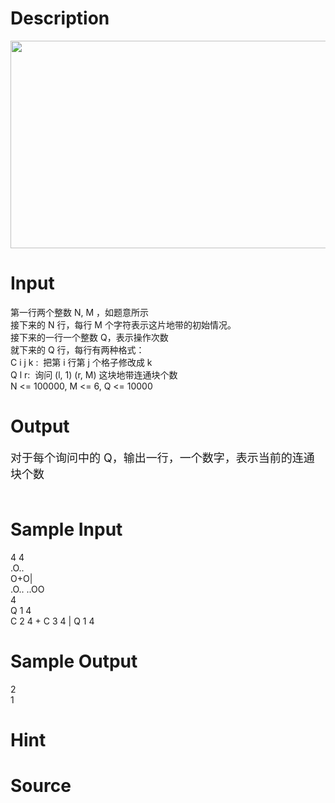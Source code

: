 
# Description

<div class="content"><p><img height="332" alt="" width="773" src="/source/bzoj/3204/img/aHR0cHM6Ly9seWRzeS5jb20vSnVkZ2VPbmxpbmUvdXBsb2FkLzIwMTMwNS8xKDE0KS5qcGc=.jpg"/></p></div>

# Input

<div class="content"><div>第一行两个整数 N, M ，如题意所示  </div>
<div>接下来的 N 行，每行 M 个字符表示这片地带的初始情况。  </div>
<div>接下来的一行一个整数 Q，表示操作次数 </div>
<div>就下来的 Q 行，每行有两种格式： </div>
<div>C i j k :  把第 i 行第 j 个格子修改成 k </div>
<div>Q l r:  询问 (l, 1) (r, M) 这块地带连通块个数 </div>
<div>N &lt;= 100000, M &lt;= 6, Q &lt;= 10000</div></div>

# Output

<div class="content"><p><font size="4">对于每个询问中的 Q，输出一行，一个数字，表示当前的连通块个数  <br/>
 <br/>
</font></p></div>

# Sample Input

<div class="content"><span class="sampledata">4  4<br/>
.O.. <br/>
O+O| <br/>
.O.. ..OO <br/>
4 <br/>
Q 1 4 <br/>
C 2 4 + C 3 4 | Q 1 4 </span></div>

# Sample Output

<div class="content"><span class="sampledata">2 <br/>
1 <br/>
</span></div>

# Hint

<div class="content"><p></p></div>

# Source

<div class="content"><p><a href="problemset.php?search="></a></p></div>

